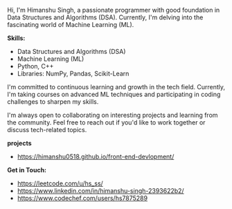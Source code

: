 Hi, I'm Himanshu Singh, a passionate programmer with good foundation in Data Structures and Algorithms (DSA). Currently, I'm delving into the fascinating world of Machine Learning (ML).

**Skills:**
- Data Structures and Algorithms (DSA)
- Machine Learning (ML)
- Python, C++
- Libraries: NumPy, Pandas, Scikit-Learn

I'm committed to continuous learning and growth in the tech field. Currently, I'm taking courses on advanced ML techniques and participating in coding challenges to sharpen my skills.

I'm always open to collaborating on interesting projects and learning from the community. Feel free to reach out if you'd like to work together or discuss tech-related topics.

**projects**
- https://himanshu0518.github.io/front-end-devlopment/

**Get in Touch:**
 - https://leetcode.com/u/hs_ss/
 - https://www.linkedin.com/in/himanshu-singh-2393622b2/
 - https://www.codechef.com/users/hs7875289
